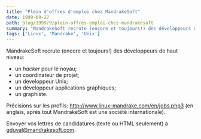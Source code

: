 ```yaml
---
title: "Plein d'offres d'emploi chez MandrakeSoft"
date: 1999-09-27
path: blog/1999/9/plein-offres-emploi-chez-mandrakesoft
summary: "MandrakeSoft recrute (encore et toujours!) des développeurs de haut niveau: un hacker pour le noyau; un coordinateur de projet; un developpeur Unix; un développeur applications graphiques; un graphiste."
tags: ['Linux', 'Mandrake', 'Unix']
---
```


<P>MandrakeSoft recrute (encore et toujours!) des développeurs de haut niveau:</P>

<UL>

<LI>un <EM>hacker</EM> pour le noyau;
<LI>un coordinateur de projet;
<LI>un developpeur Unix;
<LI>un développeur applications graphiques;
<LI>un graphiste.
</UL>

<P>Précisions sur les profils: <A HREF="http://www.linux-mandrake.com/en/jobs.php3">http://www.linux-mandrake.com/en/jobs.php3</A> (en anglais,
après tout MandrakeSoft est une société internationale).</P>

<P>Envoyer vos lettres de candidatures (texte ou HTML seulement) à
<A HREF="mailto:gduval@mandrakesoft.com">gduval@mandrakesoft.com</A>.</P>


